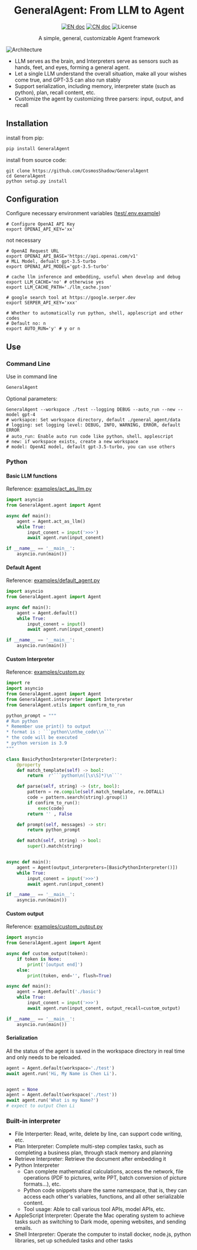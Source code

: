 <h1 align="center">GeneralAgent: From LLM to Agent</h1>
<p align="center">
<a href="README.md"><img src="https://img.shields.io/badge/document-English-blue.svg" alt="EN doc"></a>
<a href="README_CN.md"><img src="https://img.shields.io/badge/文档-中文版-blue.svg" alt="CN doc"></a>
<img src="https://img.shields.io/static/v1?label=license&message=MIT&color=white&style=flat" alt="License"/>
</p>
<p align='center'>
A simple, general, customizable Agent framework
</p>

![Architecture](./docs/images/Architecture.png)

* LLM serves as the brain, and Interpreters serve as sensors such as hands, feet, and eyes, forming a general agent.
* Let a single LLM understand the overall situation, make all your wishes come true, and GPT-3.5 can also run stably
* Support serialization, including memory, interpreter state (such as python), plan, recall content, etc.
* Customize the agent by customizing three parsers: input, output, and recall



## Installation

install from pip:

```bash
pip install GeneralAgent
```

install from source code:

```shell
git clone https://github.com/CosmosShadow/GeneralAgent
cd GeneralAgent
python setup.py install
```



## Configuration

Configure necessary environment variables ([test/.env.example](test/.env.example))

```shell
# Configure OpenAI API Key
export OPENAI_API_KEY='xx'
```

not necessary

```shell
# OpenAI Request URL
export OPENAI_API_BASE='https://api.openai.com/v1'
# MLL Model, defualt gpt-3.5-turbo
export OPENAI_API_MODEL='gpt-3.5-turbo'

# cache llm inference and embedding, useful when develop and debug
export LLM_CACHE='no' # otherwise yes
export LLM_CACHE_PATH='./llm_cache.json'

# google search tool at https://google.serper.dev
export SERPER_API_KEY='xxx'

# Whether to automatically run python, shell, applescript and other codes
# Default no: n
export AUTO_RUN='y' # y or n
```



## Use

### Command Line

Use in command line

```bash
GeneralAgent
```

Optional parameters:

```shell
GeneralAgent --workspace ./test --logging DEBUG --auto_run --new --model gpt-4
# worksapce: Set workspace directory, default ./general_agent/data
# logging: set logging level: DEBUG, INFO, WARNING, ERROR, default ERROR
# auto_run: Enable auto run code like python、shell、applescript
# new: if workspace exists, create a new workspace
# model: OpenAI model, default gpt-3.5-turbo, you can use others
```



### Python

#### Basic LLM functions

  Reference: [examples/act_as_llm.py](examples/act_as_llm.py)

```python
import asyncio
from GeneralAgent.agent import Agent

async def main():
    agent = Agent.act_as_llm()
    while True:
        input_conent = input('>>>')
        await agent.run(input_conent)

if __name__ == '__main__':
    asyncio.run(main())
```



#### Default Agent

 Reference: [examples/default_agent.py](examples/default_agent.py)

```python
import asyncio
from GeneralAgent.agent import Agent

async def main():
    agent = Agent.default()
    while True:
        input_conent = input()
        await agent.run(input_conent)

if __name__ == '__main__':
    asyncio.run(main())
```



#### Custom Interpreter

Reference: [examples/custom.py](examples/custom.py)

```python
import re
import asyncio
from GeneralAgent.agent import Agent
from GeneralAgent.interpreter import Interpreter
from GeneralAgent.utils import confirm_to_run

python_prompt = """
# Run python
* Remember use print() to output
* format is : ```python\\nthe_code\\n```
* the code will be executed
* python version is 3.9
"""

class BasicPythonInterpreter(Interpreter):
    @property
    def match_template(self) -> bool:
        return  r'```python\n([\s\S]*)\n```'

    def parse(self, string) -> (str, bool):
        pattern = re.compile(self.match_template, re.DOTALL)
        code = pattern.search(string).group(1)
        if confirm_to_run():
            exec(code)
        return '' , False

    def prompt(self, messages) -> str:
        return python_prompt

    def match(self, string) -> bool:
        super().match(string)


async def main():
    agent = Agent(output_interpreters=[BasicPythonInterpreter()])
    while True:
        input_conent = input('>>>')
        await agent.run(input_conent)

if __name__ == '__main__':
    asyncio.run(main())
```



#### Custom output

Reference: [examples/custom_output.py](examples/custom_output.py)

```python
import asyncio
from GeneralAgent.agent import Agent

async def custom_output(token):
    if token is None:
        print('[output end]')
    else:
        print(token, end='', flush=True)

async def main():
    agent = Agent.default('./basic')
    while True:
        input_conent = input('>>>')
        await agent.run(input_conent, output_recall=custom_output)

if __name__ == '__main__':
    asyncio.run(main())
```



#### Serialization

All the status of the agent is saved in the workspace directory in real time and only needs to be reloaded.

```python
agent = Agent.default(workspace='./test')
await agent.run('Hi, My Name is Chen Li').


agent = None
agent = Agent.default(workspace('./test'))
await agent.run('What is my Name?')
# expect to output Chen Li
```



### Built-in interpreter

* File Interperter: Read, write, delete by line, can support code writing, etc.
* Plan Interpreter: Complete multi-step complex tasks, such as completing a business plan, through stack memory and planning
* Retrieve Interpreter: Retrieve the document after embedding it
* Python Interpreter
  * Can complete mathematical calculations, access the network, file operations (PDF to pictures, write PPT, batch conversion of picture formats...), etc.
  * Python code snippets share the same namespace, that is, they can access each other's variables, functions, and all other serializable content.
  * Tool usage: Able to call various tool APIs, model APIs, etc.
* AppleScript Interpreter: Operate the Mac operating system to achieve tasks such as switching to Dark mode, opening websites, and sending emails.
* Shell Interpreter: Operate the computer to install docker, node.js, python libraries, set up scheduled tasks and other tasks